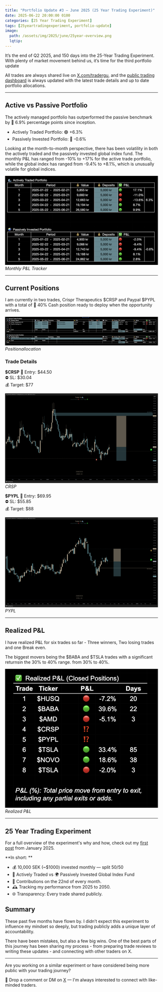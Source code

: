 ```yaml
---
title: "Portfolio Update #3 – June 2025 (25 Year Trading Experiment)"
date: 2025-06-22 20:00:00 0100
categories: [25 Year Trading Experiment]
tags: [25yeartradingexperiment, portfolio-update]
image:
  path: /assets/img/2025/june/25year-overview.png
  lqtip:
---
```


It’s the end of Q2 2025, and 150 days into the 25-Year Trading Experiment. With plenty of market movement behind us, it’s time for the third portfolio update

All trades are always shared live on [X.com/tradergu](https://x.com/trader_gu), and the [public trading dashboard](https://docs.google.com/spreadsheets/d/1vCsMDJjEhU-OZyRrSXDfPYIgLufIaJ6GOod4ubMTBbI/edit?pli=1&gid=0#gid=0) is always updated with the latest trade details and up to date portfolio allocations. 

---

## Active vs Passive Portfolio
The actively managed portfolio has outperformed the passive benchmark by 💪 6.9% percentage points since inception.

* Actively Traded Portfolio: 🟢 +6.3% 
* Passively Invested Portfolio: 🔴 -0.6%

Looking at the month-to-month perspective, there has been volatility in both the actively traded and the passively invested global index fund. The monthly P&L has ranged from -10% to +17% for the active trade portfolio, while the global index has ranged from -9.4% to +8.1%, which is unusually volatile for global indices. 

![25 year trading experiment - Monthly P&L Tracker](/assets/img/2025/june/25year-monthly-tracker.png)
*Monthly P&L Tracker*

---

## Current Positions
I am currently in two trades, Crispr Therapeutics $CRSP and Paypal $PYPL with a total of 💪 40% Cash position ready to deploy when the opportunity arrives.

![Position allocation](/assets/img/2025/june/25year-positions.png)
*$Position allocation$*

### Trade Details

**$CRSP**
📌 Entry: $44.50  
⛔️ SL: $30.04  
💰 Target: $77  

![Trade](/assets/img/2025/june/25year-crsp.png)
*$CRSP$*

**$PYPL**
📌 Entry: $69.95  
⛔️ SL: $55.85  
💰 Target: $88  

![Trade](/assets/img/2025/june/25year-pypl.png)
*$PYPL$*

---

## Realized P&L
I have realized P&L for six trades so far - Three winners, Two losing trades and one Break even.  

The biggest movers being the $BABA and $TSLA trades with a significant returnsin the 30% to 40% range. from 30% to 40%. 

![25 year trading experiment - Realized P&L](/assets/img/2025/june/25year-realized-pnl.png)
*Realized P&L*

---

## 25 Year Trading Experiment 
For a full overview of the experiment's why and how, check out my [first post](https://www.tradergu.com/posts/25YearTradingExperiment/) from January 2025. 

**In short:  **
* 💰 10,000 SEK (~$1000) invested monthly — split 50/50
* 🌊 Actively Traded vs  🌍 Passively Invested Global Index Fund
* 📅 Contributions on the 22nd of every month.
* 🕰 Tracking my performance from 2025 to 2050.
* 🌐 Transparency: Every trade shared publicly.

## Summary
These past five months have flown by. I didn’t expect this experiment to influence my mindset so deeply, but trading publicly adds a unique layer of accountability.

There have been mistakes, but also a few big wins. One of the best parts of this journey has been sharing my process - from preparing trade reviews to writing these updates - and connecting with other traders on X.

---

Are you working on a similar experiment or have considered being more public with your trading journey? 

💬 Drop a comment or DM on [X](https://x.com/trader_gu) — I'm always interested to connect with like-minded traders.

<script src="https://giscus.app/client.js"
        data-repo="tradergu/tradergu.github.io-comments"
        data-repo-id="R_kgDOOJkYuA"
        data-category="General"
        data-category-id="DIC_kwDOOJkYuM4CoG-6"
        data-mapping="pathname"
        data-strict="0"
        data-reactions-enabled="1"
        data-emit-metadata="0"
        data-input-position="top"
        data-theme="preferred_color_scheme"
        data-lang="en"
        crossorigin="anonymous"
        async>
</script>

